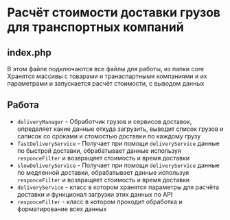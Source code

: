 # Расчёт стоимости доставки грузов для транспортных компаний

## index.php

В этом файле подключаются все файлы для работы, из папки core
Хранятся массивы с товарами и транаспартными компаниями и их параметрами
и запускается расчёт стоимости, с выводом данных

## Работа
- `deliveryManager` - Обработчик грузов и сервисов доставок, определяет какие данные откуда загрузить, выводит список грузов и саписок со сроками и стомостью доставки по каждому грузу
- `fastDeliveryService` - Получает при помощи `deliveryService` данные по быстрой доставки, обрабатывает данные используя `responceFilter` и возвращяет стоимость и время доставки
- `slowDeliveryService` - Получает при помощи `deliveryService` данные по медленной доставки, обрабатывает данные используя `responceFilter` и возвращяет стоимость и время доставки
- `deliveryService` - класс в котором хранятся параметры для расчёта доставки и функционал загрузки этих данных по API
- `responceFilter` - класс в котором проходит обработка и форматирование всех данных

